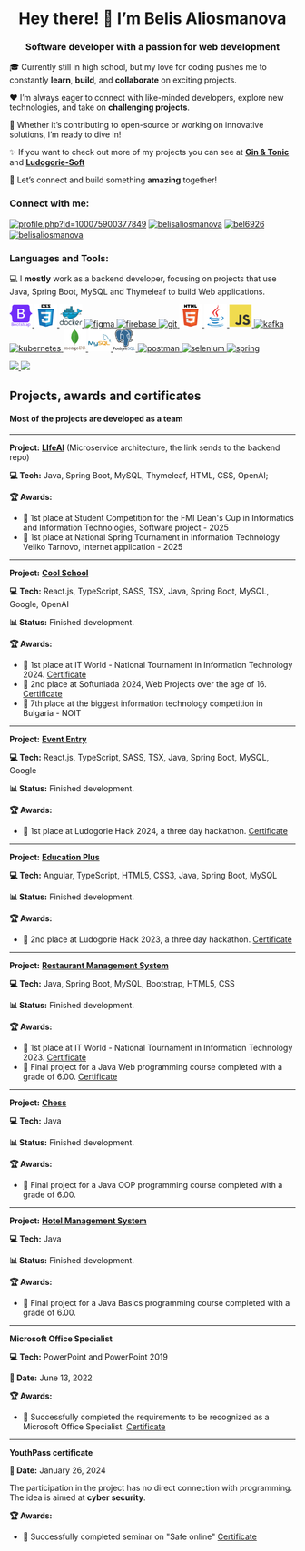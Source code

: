 <h1 align="center">Hey there! 👋 I’m Belis Aliosmanova</h1>
<h3 align="center">Software developer with a passion for web development</h3>

<p align="left">
  🎓 Currently still in high school, but my love for coding pushes me to constantly <strong>learn</strong>, <strong>build</strong>, and <strong>collaborate</strong> on exciting projects.

  ♥️ I’m always eager to connect with like-minded developers, explore new technologies, and take on <strong>challenging projects</strong>.
  
  🚀 Whether it’s contributing to open-source or working on innovative solutions, I’m ready to dive in!

  ✨ If you want to check out more of my projects you can see at [**Gin & Tonic**](https://github.com/Gin-n-Tonicc) and [**Ludogorie-Soft**](https://github.com/Ludogorie-Soft)

  🤝 Let’s connect and build something <strong>amazing</strong> together! 

</p>


<h3 align="left">Connect with me:</h3>
<p align="left">
<a href="https://fb.com/profile.php?id=100075900377849" target="blank"><img align="center" src="https://raw.githubusercontent.com/rahuldkjain/github-profile-readme-generator/master/src/images/icons/Social/facebook.svg" alt="profile.php?id=100075900377849" height="30" width="40" /></a>
<a href="https://instagram.com/belisaliosmanova" target="blank"><img align="center" src="https://raw.githubusercontent.com/rahuldkjain/github-profile-readme-generator/master/src/images/icons/Social/instagram.svg" alt="belisaliosmanova" height="30" width="40" /></a>
<a href="https://discord.gg/#bel6926" target="blank"><img align="center" src="https://raw.githubusercontent.com/rahuldkjain/github-profile-readme-generator/master/src/images/icons/Social/discord.svg" alt="bel6926" height="30" width="40" /></a> <a href="https://x.com/your_username" target="blank"> <a href="https://www.linkedin.com/in/belis-aliosmanova-b754b033b/"><a href="https://linkedin.com/in/belis-aliosmanova-b754b033b" target="blank"><img align="center" src="https://raw.githubusercontent.com/rahuldkjain/github-profile-readme-generator/master/src/images/icons/Social/linked-in-alt.svg" alt="belisaliosmanova" height="30" width="40" /></a>
</a>


</p>

<h3 align="left">Languages and Tools:</h3>
<p>💻 I <strong>mostly</strong> work as a backend developer, focusing on projects that use Java, Spring Boot, MySQL and Thymeleaf to build Web applications.</p>
<p align="left"> <a href="https://getbootstrap.com" target="_blank" rel="noreferrer"> <img src="https://raw.githubusercontent.com/devicons/devicon/master/icons/bootstrap/bootstrap-plain-wordmark.svg" alt="bootstrap" width="40" height="40"/> </a> <a href="https://www.w3schools.com/css/" target="_blank" rel="noreferrer"> <img src="https://raw.githubusercontent.com/devicons/devicon/master/icons/css3/css3-original-wordmark.svg" alt="css3" width="40" height="40"/> </a> <a href="https://www.docker.com/" target="_blank" rel="noreferrer"> <img src="https://raw.githubusercontent.com/devicons/devicon/master/icons/docker/docker-original-wordmark.svg" alt="docker" width="40" height="40"/> </a> <a href="https://www.figma.com/" target="_blank" rel="noreferrer"> <img src="https://www.vectorlogo.zone/logos/figma/figma-icon.svg" alt="figma" width="40" height="40"/> </a> <a href="https://firebase.google.com/" target="_blank" rel="noreferrer"> <img src="https://www.vectorlogo.zone/logos/firebase/firebase-icon.svg" alt="firebase" width="40" height="40"/> </a> <a href="https://git-scm.com/" target="_blank" rel="noreferrer"> <img src="https://www.vectorlogo.zone/logos/git-scm/git-scm-icon.svg" alt="git" width="40" height="40"/> </a> <a href="https://www.w3.org/html/" target="_blank" rel="noreferrer"> <img src="https://raw.githubusercontent.com/devicons/devicon/master/icons/html5/html5-original-wordmark.svg" alt="html5" width="40" height="40"/> </a> <a href="https://www.java.com" target="_blank" rel="noreferrer"> <img src="https://raw.githubusercontent.com/devicons/devicon/master/icons/java/java-original.svg" alt="java" width="40" height="40"/> </a> <a href="https://developer.mozilla.org/en-US/docs/Web/JavaScript" target="_blank" rel="noreferrer"> <img src="https://raw.githubusercontent.com/devicons/devicon/master/icons/javascript/javascript-original.svg" alt="javascript" width="40" height="40"/> </a> <a href="https://kafka.apache.org/" target="_blank" rel="noreferrer"> <img src="https://www.vectorlogo.zone/logos/apache_kafka/apache_kafka-icon.svg" alt="kafka" width="40" height="40"/> </a> <a href="https://kubernetes.io" target="_blank" rel="noreferrer"> <img src="https://www.vectorlogo.zone/logos/kubernetes/kubernetes-icon.svg" alt="kubernetes" width="40" height="40"/> </a> <a href="https://www.mongodb.com/" target="_blank" rel="noreferrer"> <img src="https://raw.githubusercontent.com/devicons/devicon/master/icons/mongodb/mongodb-original-wordmark.svg" alt="mongodb" width="40" height="40"/> </a> <a href="https://www.mysql.com/" target="_blank" rel="noreferrer"> <img src="https://raw.githubusercontent.com/devicons/devicon/master/icons/mysql/mysql-original-wordmark.svg" alt="mysql" width="40" height="40"/> </a> <a href="https://www.postgresql.org" target="_blank" rel="noreferrer"> <img src="https://raw.githubusercontent.com/devicons/devicon/master/icons/postgresql/postgresql-original-wordmark.svg" alt="postgresql" width="40" height="40"/> </a> <a href="https://postman.com" target="_blank" rel="noreferrer"> <img src="https://www.vectorlogo.zone/logos/getpostman/getpostman-icon.svg" alt="postman" width="40" height="40"/> </a> <a href="https://www.selenium.dev" target="_blank" rel="noreferrer"> <img src="https://raw.githubusercontent.com/detain/svg-logos/780f25886640cef088af994181646db2f6b1a3f8/svg/selenium-logo.svg" alt="selenium" width="40" height="40"/> </a> <a href="https://spring.io/" target="_blank" rel="noreferrer"> <img src="https://www.vectorlogo.zone/logos/springio/springio-icon.svg" alt="spring" width="40" height="40"/> </a> </p>

<a href="https://github.com/belisaliosmanova">
  <img height="160em" src="https://github-readme-stats-eight-theta.vercel.app/api?username=belisaliosmanova&show_icons=true&theme=cobalt&include_all_commits=true&count_private=true"/>
  <img height="160em" src="https://github-readme-stats-eight-theta.vercel.app/api/top-langs/?username=belisaliosmanova&layout=compact&langs_count=8&theme=cobalt&count_private=true"/>
</a>

## Projects, awards and certificates
#### Most of the projects are developed as a team 

___

**Project:** [**LIfeAI**](https://github.com/PixelChicks/LifeAI)
(Microservice architecture, the link sends to the backend repo)

**💻 Tech:** Java, Spring Boot, MySQL, Thymeleaf, HTML, CSS, OpenAI;

**🏆 Awards:** 
- 🥇 1st place at Student Competition for the FMI Dean's Cup in Informatics and Information Technologies, Software project - 2025
- 🥇 1st place at National Spring Tournament in Information Technology Veliko Tarnovo, Internet application - 2025
___

**Project:** [**Cool School**](https://github.com/Gin-n-Tonicc/Cool-School)

**💻 Tech:** React.js, TypeScript, SASS, TSX, Java, Spring Boot, MySQL, Google, OpenAI

**📊 Status:** Finished development.

**🏆 Awards:** 
- 🥇 1st place at IT World - National Tournament in Information Technology 2024. [Certificate](https://drive.google.com/file/d/1YCecxmp1l291UFH0jzBoFMbc0fcWTqZJ/view)
- 🥈 2nd place at Softuniada 2024, Web Projects over the age of 16. [Certificate](https://drive.google.com/file/d/1bX8yCmPS4rljZPKqtCPPzeLZ7Whud8Qc/view?usp=sharing)
- 🏅 7th place at the biggest information technology competition in Bulgaria - NOIT

___
  
**Project:** [**Event Entry**](https://github.com/Gin-n-Tonicc/Event-Entry)

**💻 Tech:** React.js, TypeScript, SASS, TSX, Java, Spring Boot, MySQL, Google

**📊 Status:** Finished development.

**🏆 Awards:** 
- 🥇 1st place at Ludogorie Hack 2024, a three day hackathon. [Certificate](https://drive.google.com/file/d/1y-otCjQOHWjRJ2knKbwSNRajbZj6opJd/view?usp=sharing)
___

**Project:** [**Education Plus**](https://github.com/Gin-n-Tonicc/Education-Plus)

**💻 Tech:** Angular, TypeScript, HTML5, CSS3, Java, Spring Boot, MySQL

**📊 Status:** Finished development.

**🏆 Awards:** 
- 🥈 2nd place at Ludogorie Hack 2023, a three day hackathon. [Certificate](https://drive.google.com/file/d/1O2kDYCMJNEaBctGEdnmd_23-JhalrdF4/view?usp=sharing)

___

**Project:** [**Restaurant Management System**](https://github.com/Gin-n-Tonicc/Education-Plus)

**💻 Tech:** Java, Spring Boot, MySQL, Bootstrap, HTML5, CSS

**📊 Status:** Finished development.

**🏆 Awards:** 
- 🥇 1st place at IT World - National Tournament in Information Technology 2023. [Certificate](https://drive.google.com/file/d/128j3bpjx2Pgzcnh-XisvPs7q2cD-nAwy/view?usp=sharing)
- 🏅 Final project for a Java Web programming course completed with a grade of 6.00. [Certificate](https://drive.google.com/file/d/12CXY0BmSZnbRuHV1CubDG8kTJLGCsSmo/view?usp=sharing)

___


**Project:** [**Chess**](https://github.com/BelisAliosmanova/ProjectChess)

**💻 Tech:** Java

**📊 Status:** Finished development.

**🏆 Awards:** 
- 🏅 Final project for a Java OOP programming course completed with a grade of 6.00.
  
___

**Project:** [**Hotel Management System**](https://github.com/BelisAliosmanova/HotelManagementSystem)

**💻 Tech:** Java

**📊 Status:** Finished development.

**🏆 Awards:** 
- 🏅 Final project for a Java Basics programming course completed with a grade of 6.00.
  
___

**Microsoft Office Specialist**

**💻 Tech:** PowerPoint and PowerPoint 2019

**📅 Date:** June 13, 2022

**🏆 Awards:** 
- 🏅 Successfully completed the requirements to be recognized as a Microsoft Office Specialist. [Certificate](https://www.certiport.com/portal/Pages/PrintTranscriptInfo.aspx?action=Cert&id=421&cvid=DkUtuDzFQvyNlvqsOiKocw==)

___

**YouthPass certificate**

**📅 Date:** January 26, 2024

The participation in the project has no direct connection with programming. The idea is aimed at **cyber security**.
  
**🏆 Awards:** 
- 🏅 Successfully completed seminar on "Safe online" [Certificate](https://www.youthpass.eu/en/verify/CBET-D44X-K1K1-ABCS/Belis%20Aliosmanova)
